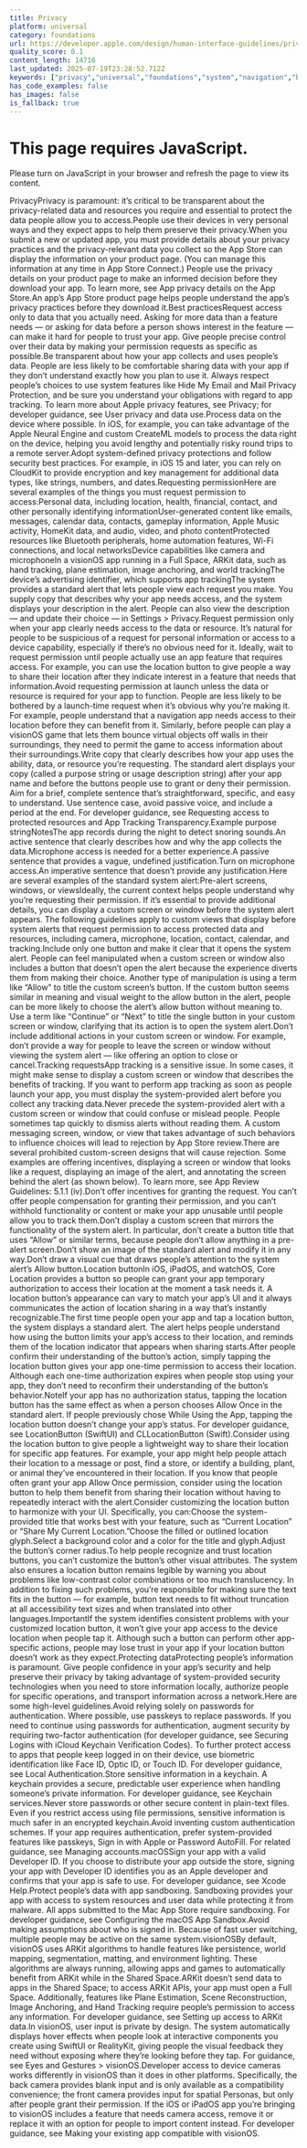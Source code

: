 ```yaml
---
title: Privacy
platform: universal
category: foundations
url: https://developer.apple.com/design/human-interface-guidelines/privacy
quality_score: 0.1
content_length: 14716
last_updated: 2025-07-19T23:28:52.712Z
keywords: ["privacy","universal","foundations","system","navigation","buttons","visual","status","color","accessibility","input","design","feedback","gestures"]
has_code_examples: false
has_images: false
is_fallback: true
---
```


# This page requires JavaScript.

Please turn on JavaScript in your browser and refresh the page to view its content.

PrivacyPrivacy is paramount: it’s critical to be transparent about the privacy-related data and resources you require and essential to protect the data people allow you to access.People use their devices in very personal ways and they expect apps to help them preserve their privacy.When you submit a new or updated app, you must provide details about your privacy practices and the privacy-relevant data you collect so the App Store can display the information on your product page. (You can manage this information at any time in App Store Connect.) People use the privacy details on your product page to make an informed decision before they download your app. To learn more, see App privacy details on the App Store.An app’s App Store product page helps people understand the app’s privacy practices before they download it.Best practicesRequest access only to data that you actually need. Asking for more data than a feature needs — or asking for data before a person shows interest in the feature — can make it hard for people to trust your app. Give people precise control over their data by making your permission requests as specific as possible.Be transparent about how your app collects and uses people’s data. People are less likely to be comfortable sharing data with your app if they don’t understand exactly how you plan to use it. Always respect people’s choices to use system features like Hide My Email and Mail Privacy Protection, and be sure you understand your obligations with regard to app tracking. To learn more about Apple privacy features, see Privacy; for developer guidance, see User privacy and data use.Process data on the device where possible. In iOS, for example, you can take advantage of the Apple Neural Engine and custom CreateML models to process the data right on the device, helping you avoid lengthy and potentially risky round trips to a remote server.Adopt system-defined privacy protections and follow security best practices. For example, in iOS 15 and later, you can rely on CloudKit to provide encryption and key management for additional data types, like strings, numbers, and dates.Requesting permissionHere are several examples of the things you must request permission to access:Personal data, including location, health, financial, contact, and other personally identifying informationUser-generated content like emails, messages, calendar data, contacts, gameplay information, Apple Music activity, HomeKit data, and audio, video, and photo contentProtected resources like Bluetooth peripherals, home automation features, Wi-Fi connections, and local networksDevice capabilities like camera and microphoneIn a visionOS app running in a Full Space, ARKit data, such as hand tracking, plane estimation, image anchoring, and world trackingThe device’s advertising identifier, which supports app trackingThe system provides a standard alert that lets people view each request you make. You supply copy that describes why your app needs access, and the system displays your description in the alert. People can also view the description — and update their choice — in Settings > Privacy.Request permission only when your app clearly needs access to the data or resource. It’s natural for people to be suspicious of a request for personal information or access to a device capability, especially if there’s no obvious need for it. Ideally, wait to request permission until people actually use an app feature that requires access. For example, you can use the location button to give people a way to share their location after they indicate interest in a feature that needs that information.Avoid requesting permission at launch unless the data or resource is required for your app to function. People are less likely to be bothered by a launch-time request when it’s obvious why you’re making it. For example, people understand that a navigation app needs access to their location before they can benefit from it. Similarly, before people can play a visionOS game that lets them bounce virtual objects off walls in their surroundings, they need to permit the game to access information about their surroundings.Write copy that clearly describes how your app uses the ability, data, or resource you’re requesting. The standard alert displays your copy (called a purpose string or usage description string) after your app name and before the buttons people use to grant or deny their permission. Aim for a brief, complete sentence that’s straightforward, specific, and easy to understand. Use sentence case, avoid passive voice, and include a period at the end. For developer guidance, see Requesting access to protected resources and App Tracking Transparency.Example purpose stringNotesThe app records during the night to detect snoring sounds.An active sentence that clearly describes how and why the app collects the data.Microphone access is needed for a better experience.A passive sentence that provides a vague, undefined justification.Turn on microphone access.An imperative sentence that doesn’t provide any justification.Here are several examples of the standard system alert:Pre-alert screens, windows, or viewsIdeally, the current context helps people understand why you’re requesting their permission. If it’s essential to provide additional details, you can display a custom screen or window before the system alert appears. The following guidelines apply to custom views that display before system alerts that request permission to access protected data and resources, including camera, microphone, location, contact, calendar, and tracking.Include only one button and make it clear that it opens the system alert. People can feel manipulated when a custom screen or window also includes a button that doesn’t open the alert because the experience diverts them from making their choice. Another type of manipulation is using a term like “Allow” to title the custom screen’s button. If the custom button seems similar in meaning and visual weight to the allow button in the alert, people can be more likely to choose the alert’s allow button without meaning to. Use a term like “Continue” or “Next” to title the single button in your custom screen or window, clarifying that its action is to open the system alert.Don’t include additional actions in your custom screen or window. For example, don’t provide a way for people to leave the screen or window without viewing the system alert — like offering an option to close or cancel.Tracking requestsApp tracking is a sensitive issue. In some cases, it might make sense to display a custom screen or window that describes the benefits of tracking. If you want to perform app tracking as soon as people launch your app, you must display the system-provided alert before you collect any tracking data.Never precede the system-provided alert with a custom screen or window that could confuse or mislead people. People sometimes tap quickly to dismiss alerts without reading them. A custom messaging screen, window, or view that takes advantage of such behaviors to influence choices will lead to rejection by App Store review.There are several prohibited custom-screen designs that will cause rejection. Some examples are offering incentives, displaying a screen or window that looks like a request, displaying an image of the alert, and annotating the screen behind the alert (as shown below). To learn more, see App Review Guidelines: 5.1.1 (iv).Don’t offer incentives for granting the request. You can’t offer people compensation for granting their permission, and you can’t withhold functionality or content or make your app unusable until people allow you to track them.Don’t display a custom screen that mirrors the functionality of the system alert. In particular, don’t create a button title that uses “Allow” or similar terms, because people don’t allow anything in a pre-alert screen.Don’t show an image of the standard alert and modify it in any way.Don’t draw a visual cue that draws people’s attention to the system alert’s Allow button.Location buttonIn iOS, iPadOS, and watchOS, Core Location provides a button so people can grant your app temporary authorization to access their location at the moment a task needs it. A location button’s appearance can vary to match your app’s UI and it always communicates the action of location sharing in a way that’s instantly recognizable.The first time people open your app and tap a location button, the system displays a standard alert. The alert helps people understand how using the button limits your app’s access to their location, and reminds them of the location indicator that appears when sharing starts.After people confirm their understanding of the button’s action, simply tapping the location button gives your app one-time permission to access their location. Although each one-time authorization expires when people stop using your app, they don’t need to reconfirm their understanding of the button’s behavior.NoteIf your app has no authorization status, tapping the location button has the same effect as when a person chooses Allow Once in the standard alert. If people previously chose While Using the App, tapping the location button doesn’t change your app’s status. For developer guidance, see LocationButton (SwiftUI) and CLLocationButton (Swift).Consider using the location button to give people a lightweight way to share their location for specific app features. For example, your app might help people attach their location to a message or post, find a store, or identify a building, plant, or animal they’ve encountered in their location. If you know that people often grant your app Allow Once permission, consider using the location button to help them benefit from sharing their location without having to repeatedly interact with the alert.Consider customizing the location button to harmonize with your UI. Specifically, you can:Choose the system-provided title that works best with your feature, such as “Current Location” or “Share My Current Location.”Choose the filled or outlined location glyph.Select a background color and a color for the title and glyph.Adjust the button’s corner radius.To help people recognize and trust location buttons, you can’t customize the button’s other visual attributes. The system also ensures a location button remains legible by warning you about problems like low-contrast color combinations or too much translucency. In addition to fixing such problems, you’re responsible for making sure the text fits in the button — for example, button text needs to fit without truncation at all accessibility text sizes and when translated into other languages.ImportantIf the system identifies consistent problems with your customized location button, it won’t give your app access to the device location when people tap it. Although such a button can perform other app-specific actions, people may lose trust in your app if your location button doesn’t work as they expect.Protecting dataProtecting people’s information is paramount. Give people confidence in your app’s security and help preserve their privacy by taking advantage of system-provided security technologies when you need to store information locally, authorize people for specific operations, and transport information across a network.Here are some high-level guidelines.Avoid relying solely on passwords for authentication. Where possible, use passkeys to replace passwords. If you need to continue using passwords for authentication, augment security by requiring two-factor authentication (for developer guidance, see Securing Logins with iCloud Keychain Verification Codes). To further protect access to apps that people keep logged in on their device, use biometric identification like Face ID, Optic ID, or Touch ID. For developer guidance, see Local Authentication.Store sensitive information in a keychain. A keychain provides a secure, predictable user experience when handling someone’s private information. For developer guidance, see Keychain services.Never store passwords or other secure content in plain-text files. Even if you restrict access using file permissions, sensitive information is much safer in an encrypted keychain.Avoid inventing custom authentication schemes. If your app requires authentication, prefer system-provided features like passkeys, Sign in with Apple or Password AutoFill. For related guidance, see Managing accounts.macOSSign your app with a valid Developer ID. If you choose to distribute your app outside the store, signing your app with Developer ID identifies you as an Apple developer and confirms that your app is safe to use. For developer guidance, see Xcode Help.Protect people’s data with app sandboxing. Sandboxing provides your app with access to system resources and user data while protecting it from malware. All apps submitted to the Mac App Store require sandboxing. For developer guidance, see Configuring the macOS App Sandbox.Avoid making assumptions about who is signed in. Because of fast user switching, multiple people may be active on the same system.visionOSBy default, visionOS uses ARKit algorithms to handle features like persistence, world mapping, segmentation, matting, and environment lighting. These algorithms are always running, allowing apps and games to automatically benefit from ARKit while in the Shared Space.ARKit doesn’t send data to apps in the Shared Space; to access ARKit APIs, your app must open a Full Space. Additionally, features like Plane Estimation, Scene Reconstruction, Image Anchoring, and Hand Tracking require people’s permission to access any information. For developer guidance, see Setting up access to ARKit data.In visionOS, user input is private by design. The system automatically displays hover effects when people look at interactive components you create using SwiftUI or RealityKit, giving people the visual feedback they need without exposing where they’re looking before they tap. For guidance, see Eyes and Gestures > visionOS.Developer access to device cameras works differently in visionOS than it does in other platforms. Specifically, the back camera provides blank input and is only available as a compatibility convenience; the front camera provides input for spatial Personas, but only after people grant their permission. If the iOS or iPadOS app you’re bringing to visionOS includes a feature that needs camera access, remove it or replace it with an option for people to import content instead. For developer guidance, see Making your existing app compatible with visionOS.